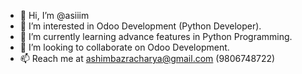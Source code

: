 - 👋 Hi, I’m @asiiim
- 👀 I’m interested in Odoo Development (Python Developer).
- 🌱 I’m currently learning advance features in Python Programming.
- 💞️ I’m looking to collaborate on Odoo Development.
- 📫 Reach me at ashimbazracharya@gmail.com (9806748722)

<!---
asiiim/asiiim is a ✨ special ✨ repository because its `README.md` (this file) appears on your GitHub profile.
You can click the Preview link to take a look at your changes.
--->
